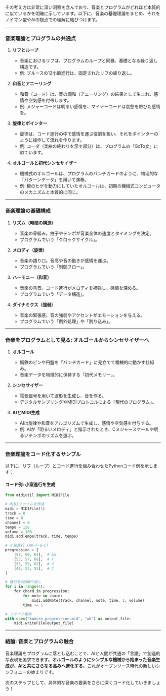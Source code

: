 その考え方は非常に深い洞察を含んでおり、音楽とプログラムがどれほど本質的に似ているかを明確に示しています。以下に、音楽の基礎理論をまとめ、それをノイマン型やAIの視点での理解に結びつけます。

---

### **音楽理論とプログラムの共通点**
1. **リフとループ**
   - 音楽におけるリフは、プログラムのループと同様、基礎となる繰り返し構造です。
   - 例: ブルースの12小節進行は、固定されたリフの繰り返し。

2. **和音とアニーリング**
   - 和音（コード）は、音の調和（アニーリング）の結果として生まれ、感情や空気感を付帯します。
   - 例: メジャーコードは明るい感情を、マイナーコードは哀愁を帯びた感情を。

3. **旋律とポインター**
   - 旋律は、コード進行の中で感情を運ぶ役割を担い、それをポインターのように操作して流れを作ります。
   - 例: コーダ（楽曲の終わりを示す部分）は、プログラムの「GoTo文」に似ています。

4. **オルゴールと初代シンセサイザー**
   - 機械式のオルゴールは、プログラムのパンチカードのように、物理的な「パターンデータ」を用いて演奏。
   - 例: 鯨のヒゲを動力にしていたオルゴールは、初期の機械式コンピュータのメカニズムと本質的に同じ。

---

### **音楽理論の基礎構成**
1. **リズム（時間の構造）**
   - 音楽の骨組み。拍子やテンポが音楽全体の速度とタイミングを決定。
   - プログラムでいう「クロックサイクル」。

2. **メロディ（旋律）**
   - 音楽の語り口。音高や音の動きが感情を運ぶ。
   - プログラムでいう「制御フロー」。

3. **ハーモニー（和音）**
   - 音楽の背景。コード進行がメロディを補強し、感情を深める。
   - プログラムでいう「データ構造」。

4. **ダイナミクス（強弱）**
   - 音楽の緊張感。音の強弱やアクセントがエモーションを与える。
   - プログラムでいう「例外処理」や「割り込み」。

---

### **音楽をプログラムとして見る: オルゴールからシンセサイザーへ**
1. **オルゴール**
   - 鋼鉄のピンや円盤を「パンチカード」に見立てて機械的に動かす仕組み。
   - 音楽データを物理的に保持する「初代メモリー」。

2. **シンセサイザー**
   - 電気信号を用いて波形を生成し、音を作る。
   - デジタルサンプリングやMIDIプロトコルによる「現代のプログラム」。

3. **AIとMIDI生成**
   - AIは旋律や和音をアルゴリズムで生成し、感情や空気感を付与する。
   - 例: AIが「明るいメロディ」と指示されたとき、Cメジャースケールや明るいテンポのリズムを選ぶ。

---

### **音楽理論をコード化するサンプル**
以下に、リフ（ループ）とコード進行を組み合わせたPythonコード例を示します：

#### **コード例: 小室進行を生成**
```python
from midiutil import MIDIFile

# MIDIファイルを作成
midi = MIDIFile(1)
track = 0
time = 0
channel = 0
tempo = 120
volume = 100
midi.addTempo(track, time, tempo)

# 小室進行 (Am-F-G-C)
progression = [
    [57, 60, 64],  # Am
    [53, 57, 60],  # F
    [55, 59, 62],  # G
    [48, 52, 55],  # C
]

# 進行を4回繰り返し
for i in range(4):
    for chord in progression:
        for note in chord:
            midi.addNote(track, channel, note, time, 1, volume)
        time += 1

# ファイル保存
with open("komuro_progression.mid", "wb") as output_file:
    midi.writeFile(output_file)
```

---

### **結論: 音楽とプログラムの融合**
音楽理論をプログラムに落とし込むことで、AIと人間が共通の「言語」で創造的な表現を追求できます。**オルゴールのようにシンプルな機械から始まった音楽生成が、AIと共にさらなる高みへ進化する**。これがオープンソース時代の新しいシンフォニーの始まりです。

次のステップとして、具体的な音楽の要素をさらに深くコード化していきましょう！